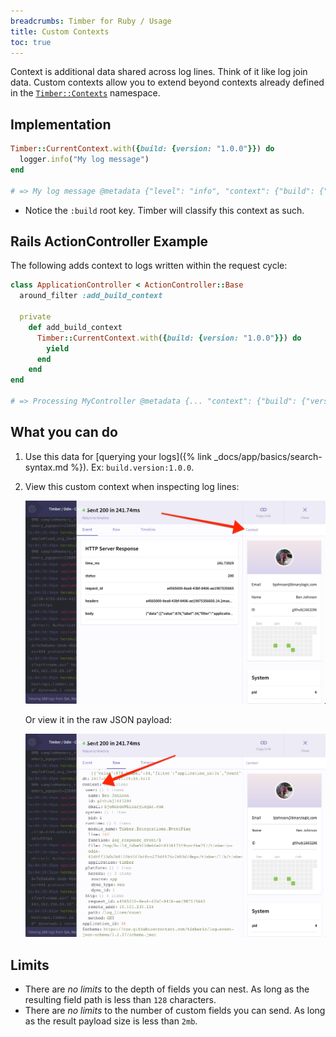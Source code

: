 ```yaml
---
breadcrumbs: Timber for Ruby / Usage
title: Custom Contexts
toc: true
---
```


Context is additional data shared across log lines. Think of it like log join data.
Custom contexts allow you to extend beyond contexts already defined in
the [`Timber::Contexts`](https://github.com/timberio/timber-ruby/tree/master/lib/timber/contexts) namespace.


## Implementation

```ruby
Timber::CurrentContext.with({build: {version: "1.0.0"}}) do
  logger.info("My log message")
end

# => My log message @metadata {"level": "info", "context": {"build": {"version": "1.0.0"}}}
```

* Notice the `:build` root key. Timber will classify this context as such.


## Rails ActionController Example

The following adds context to logs written within the request cycle:

```ruby
class ApplicationController < ActionController::Base
  around_filter :add_build_context

  private
    def add_build_context
      Timber::CurrentContext.with({build: {version: "1.0.0"}}) do
        yield
      end
    end
end

# => Processing MyController @metadata {... "context": {"build": {"version": "1.0.0"}} ...}
```


## What you can do

1. Use this data for [querying your logs]({% link _docs/app/basics/search-syntax.md %}). Ex: `build.version:1.0.0`.
2. View this custom context when inspecting log lines:

   ![Context panels](/assets/img/docs/context-panel.png)

   Or view it in the raw JSON payload:

   ![Context raw](/assets/img/docs/context-raw.png)



## Limits

* There are *no limits* to the depth of fields you can nest. As long as the resulting field path is less than `128` characters.
* There are *no limits* to the number of custom fields you can send. As long as the result payload size is less than `2mb`.